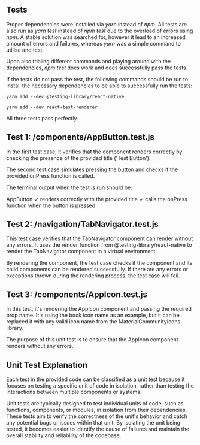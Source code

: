 ## Tests

Proper dependencies were installed via _yarn_ instead of _npm_. All tests are also run as _yarn test_ instead of _npm test_ due to the overload of errors using _npm_. A stable solution was searched for, however it lead to an increased amount of errors and failures, whereas _yarn_ was a simple command to utilise and test.

Upon also trialing different commands and playing around with the dependencies, _npm test_ does work and does successfully pass the tests.

If the tests do not pass the test, the following commands should be run to install the necessary dependencies to be able to successfully run the tests:

```
yarn add --dev @testing-library/react-native

yarn add --dev react-test-renderer
```

All three tests pass perfectly.

## Test 1: /components/AppButton.test.js

In the first test case, it verifies that the component renders correctly by checking the presence of the provided title ('Test Button').

The second test case simulates pressing the button and checks if the provided onPress function is called.

The terminal output when the test is run should be:

AppButton
✓ renders correctly with the provided title
✓ calls the onPress function when the button is pressed

## Test 2: /navigation/TabNavigator.test.js

This test case verifies that the TabNavigator component can render without any errors. It uses the render function from @testing-library/react-native to render the TabNavigator component in a virtual environment.

By rendering the component, the test case checks if the component and its child components can be rendered successfully. If there are any errors or exceptions thrown during the rendering process, the test case will fail.

## Test 3: /components/AppIcon.test.js

In this test, it's rendering the AppIcon component and passing the required prop name. It's using the book icon name as an example, but it can be replaced it with any valid icon name from the MaterialCommunityIcons library.

The purpose of this unit test is to ensure that the AppIcon component renders without any errors.

## Unit Test Explanation

Each test in the provided code can be classified as a unit test because it focuses on testing a specific unit of code in isolation, rather than testing the interactions between multiple components or systems.

Unit tests are typically designed to test individual units of code, such as functions, components, or modules, in isolation from their dependencies. These tests aim to verify the correctness of the unit's behavior and catch any potential bugs or issues within that unit. By isolating the unit being tested, it becomes easier to identify the cause of failures and maintain the overall stability and reliability of the codebase.
